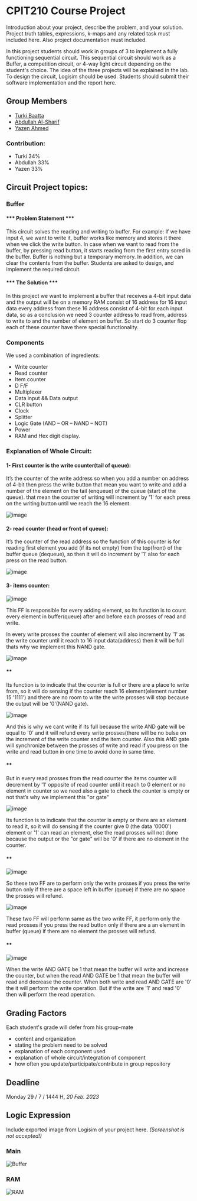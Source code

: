 # CPIT210 Course Project
Introduction about your project, describe the problem, and your solution. Project truth tables, expressions, k-maps and any related task must included here. Also project documentation must included.

In this project students should work in groups of 3 to implement a fully functioning sequential circuit. This sequential circuit should work as a Buffer, a competition circuit, or 4-way light circuit depending on the student's choice. The idea of the three projects will be explained in the lab. To design the circuit, Logisim should be used. Students should submit their software implementation and the report here. 

## Group Members
[comment]: <> (each group memeber should write his first, middle and last name with link to his GitHub account)
- [Turki Baatta](https://github.com/TurkiBaatta)
- [Abdullah Al-Sharif](https://github.com/Abdullahalsharif21)
- [Yazen Ahmed](https://github.com/Yzn80)

[comment]: <> (Students should include the contribution percentage of each group member.)
[comment]: <> (Example:)
### Contribution:
- Turki 34%
- Abdullah 33%
- Yazen 33%

## Circuit Project topics:

[comment]: <> (Choose one of the following, your choice need to be accepted by Instructor)

### Buffer
#### *** Problem Statement ***
This circuit solves the reading and writing to buffer. For example: If we have input 4, we want to write it, buffer works like memory and stores it there when we click the write button. In case when we want to read from the buffer, by pressing read button, it starts reading from the first entry sored in the buffer. Buffer is nothing but a temporary memory. In addition, we can clear the contents from the buffer. Students are asked to design, and implement the required circuit.

#### *** The Solution ***
In this project we want to implement a buffer that receives a 4-bit input data and the output will be on a memory RAM consist of 16 address for 16 input data every address from these 16 address consist of 4-bit for each input data, so as a conclusion we need 3 counter address to read from, address to write to and the number of element on buffer. So start do 3 counter flop each of these counter have there special functionality.

### Components

We used a combination of ingredients:
- Write counter
- Read counter
- Item counter
- D F/F
- Multiplexer
- Data input && Data output
- CLR button
- Clock
- Splitter
- Logic Gate (AND – OR – NAND – NOT)
- Power
- RAM and Hex digit display.

### Explanation of Whole Circuit:
#### 1- First counter is the write counter(tail of queue):
It’s the counter of the write address so when you add a number on address of 4-bit then press the write button that mean you want to write and add a number of the element on the tail (enqueue)  of the queue (start of the queue). that mean the counter of writing will increment by '1' for each press on the writing button until we reach the 16 element.

![image](https://user-images.githubusercontent.com/77943208/219878508-5e59dd6f-7f96-4ff1-b6b3-90ea7e03f797.png)

#### 2- read counter (head or front of queue):
It’s the counter of the read address so the function of this counter is for reading first element you add (if its not empty) from the top(front) of the buffer queue (dequeue), so then it will do increment by '1' also for each press on the read button.

![image](https://user-images.githubusercontent.com/77943208/219878603-796197d1-d9dc-41a1-9a27-b8c17413e33d.png)

#### 3- items counter:
![image](https://user-images.githubusercontent.com/77943208/219879631-8035ff24-296a-4d6f-b534-fb4f58dff90c.png)

This FF is responsible for every adding element, so its function is to count every element in buffer(queue) after and before each prosses of read and write.

In every write prosses the counter of element will also increment by '1' as the write counter until it reach to 16 input data(address) then it will be full thats why we implement this NAND gate.

![image](https://user-images.githubusercontent.com/77943208/219879790-7a5a57f5-5afb-45f7-b275-d6cc23aa8d9c.png)

#### **

Its function is to indicate that the counter is full or there are a place to write from, so it will do sensing if the counter reach 16 element(element number 15 '1111') and there are no room to write the write prosses will stop because the output will be '0'(NAND gate).

![image](https://user-images.githubusercontent.com/77943208/219882170-28781e0c-ec47-4406-a3bd-a189f35d30d9.png)

And this is why we cant write if its full because the write AND gate will be equal to '0' and it will refund every write prosses(there will be no bulse on the increment of the write counter and the item counter. Also this AND gate will synchronize between the prosses of write and read if you press on the write and read button in one time to avoid done in same time.

#### **
But in every read prosses from the read counter the items counter will decrement by '1' opposite of read counter until it reach to 0 element or no element in counter so we need also a gate to check the counter is empty or not that’s why we implement this "or gate"

![image](https://user-images.githubusercontent.com/77943208/219882454-6b6e3cf0-d855-4365-8c8c-e05960c1249c.png)

Its function is to indicate that the counter is empty or there are an element to read it, so it will do sensing if the counter give 0 (the data '0000') element or '1' can read an element, else the read prosses will not done because the output or the "or gate" will be '0' if there are no element in the counter.

#### **

![image](https://user-images.githubusercontent.com/77943208/219882625-7b756d82-398f-4f04-b9b2-280194aa2fe2.png)

So these two FF are to perform only the write prosses if you press the write button only if there are a space left in buffer (queue) if there are no space the prosses will refund. 

![image](https://user-images.githubusercontent.com/77943208/219882662-58c3544c-7526-415f-b202-029d5334b976.png)

These two FF will perform same as the two write FF, it perform only the read prosses if you press the read button only if there are a an element in buffer (queue) if there are no element the prosses will refund.

#### **

![image](https://user-images.githubusercontent.com/77943208/219883005-13805344-5748-4871-817a-6347e790e7e8.png)

When the write AND GATE be 1 that mean the buffer will write and increase the counter, but when the read AND GATE be 1 that mean the buffer will read and decrease the counter.
When both write and read AND GATE are '0' the it will perform the write operation. But if the write are '1' and read '0' then will perform the read operation.

## Grading Factors
Each student's grade will defer from his group-mate 
- content and organization
- stating the problem need to be solved
- explanation of each component used
- explanation of whole circuit/integration of component
- how often you update/participate/contribute in group repository

## Deadline
Monday 29 / 7 / 1444 H, *20 Feb. 2023*

## Logic Expression
Include exported image from Logisim of your project here. *(Screenshot is not accepted!)*

### Main

![Buffer](https://user-images.githubusercontent.com/77943208/219892843-b31fa627-1006-4f14-af5f-f4f75e6cb7c4.png)

### RAM

![RAM](https://user-images.githubusercontent.com/77943208/219892984-921d7957-adc8-44d1-bd29-587a980ab6d5.png)


